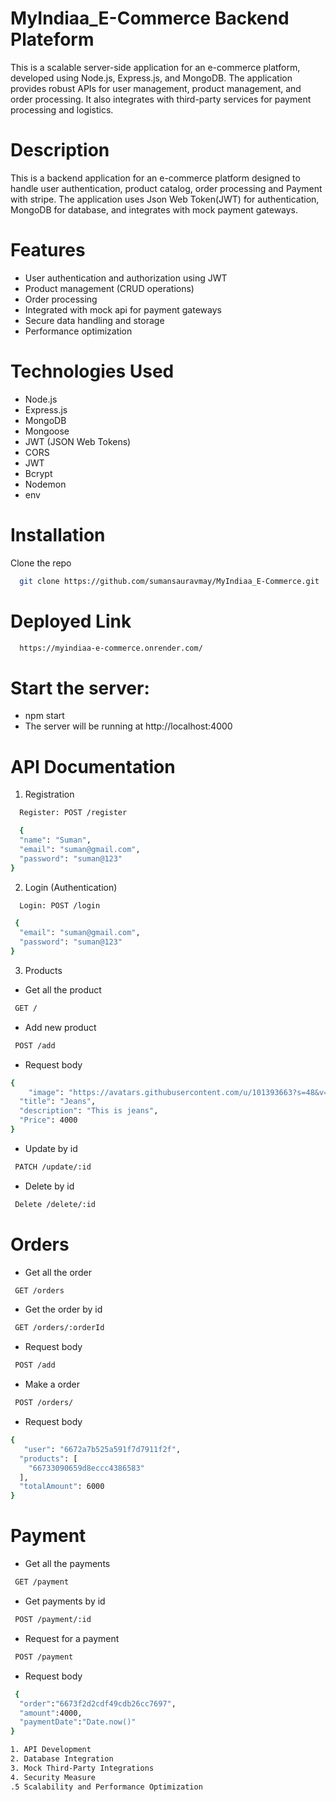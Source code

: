 # MyIndiaa_E-Commerce Backend Plateform

This is a scalable server-side application for an e-commerce platform, developed using Node.js, Express.js, and MongoDB. The application provides robust APIs for user management, product management, and order processing. It also integrates with third-party services for payment processing and logistics.

# Description

This is a backend application for an e-commerce platform designed to handle user authentication, product catalog, order processing and Payment with stripe.
The application uses Json Web Token(JWT) for authentication, MongoDB for database, and integrates with mock payment gateways.

# Features

- User authentication and authorization using JWT
- Product management (CRUD operations)
- Order processing
- Integrated with mock api for payment gateways
- Secure data handling and storage
- Performance optimization

# Technologies Used

- Node.js
- Express.js
- MongoDB
- Mongoose
- JWT (JSON Web Tokens)
- CORS
- JWT
- Bcrypt
- Nodemon
- env

# Installation

Clone the repo

```bash
  git clone https://github.com/sumansauravmay/MyIndiaa_E-Commerce.git
```

# Deployed Link

```bash
  https://myindiaa-e-commerce.onrender.com/
```

# Start the server:

- npm start
- The server will be running at http://localhost:4000

# API Documentation

1. Registration

```bash
  Register: POST /register
```

```bash
  {
  "name": "Suman",
  "email": "suman@gmail.com",
  "password": "suman@123"
}
```

2. Login (Authentication)

```bash
  Login: POST /login
```

```bash
 {
  "email": "suman@gmail.com",
  "password": "suman@123"
}
```

3. Products

- Get all the product

```bash
 GET /
```

- Add new product

```bash
 POST /add
```

- Request body

```bash
{
    "image": "https://avatars.githubusercontent.com/u/101393663?s=48&v=4",
  "title": "Jeans",
  "description": "This is jeans",
  "Price": 4000
}
```

- Update by id


```bash
 PATCH /update/:id
```


- Delete by id


```bash
 Delete /delete/:id
```


# Orders
- Get all the order


```bash
 GET /orders
```

- Get the order by id


```bash
 GET /orders/:orderId
```
- Request body

```bash
 POST /add
```

- Make a order

```bash
 POST /orders/
```
- Request body

```bash
{
   "user": "6672a7b525a591f7d7911f2f",
  "products": [
    "66733090659d8eccc4386583"
  ],
  "totalAmount": 6000
}
```
# Payment

- Get all the payments

```bash
 GET /payment
```
- Get payments by id

```bash
 POST /payment/:id
```

- Request for a payment

```bash
 POST /payment
```
- Request body

```bash
 {
  "order":"6673f2d2cdf49cdb26cc7697",
  "amount":4000,
  "paymentDate":"Date.now()"
}
```


```bash
1. API Development
2. Database Integration
3. Mock Third-Party Integrations
4. Security Measure
.5 Scalability and Performance Optimization 
```
















